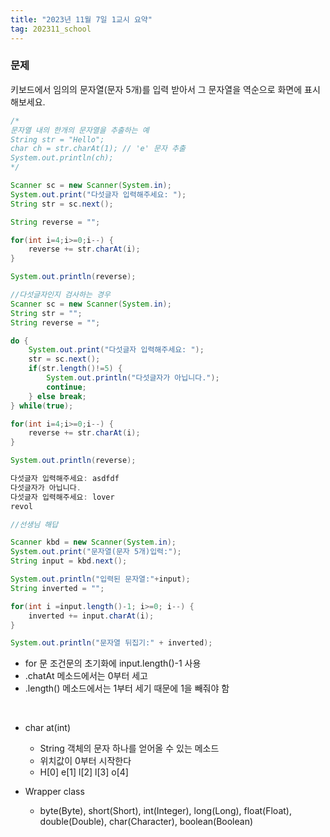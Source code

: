```yaml
---
title: "2023년 11월 7일 1교시 요약"
tag: 202311_school
---
```


### 문제
키보드에서 임의의 문자열(문자 5개)를 입력 받아서 그 문자열을 역순으로 화면에 표시해보세요.

```java
/*
문자열 내의 한개의 문자열을 추출하는 예
String str = "Hello";
char ch = str.charAt(1); // 'e' 문자 추출
System.out.println(ch);
*/

Scanner sc = new Scanner(System.in);
System.out.print("다섯글자 입력해주세요: ");
String str = sc.next();

String reverse = "";

for(int i=4;i>=0;i--) {
    reverse += str.charAt(i);
}

System.out.println(reverse);
```

```java
//다섯글자인지 검사하는 경우
Scanner sc = new Scanner(System.in);
String str = "";
String reverse = "";

do {
    System.out.print("다섯글자 입력해주세요: ");
    str = sc.next();
    if(str.length()!=5) {
        System.out.println("다섯글자가 아닙니다.");
        continue;
    } else break;			
} while(true);

for(int i=4;i>=0;i--) {
    reverse += str.charAt(i);
}

System.out.println(reverse);
```
```java
다섯글자 입력해주세요: asdfdf
다섯글자가 아닙니다.
다섯글자 입력해주세요: lover
revol
```

```java
//선생님 해답

Scanner kbd = new Scanner(System.in);
System.out.print("문자열(문자 5개)입력:");
String input = kbd.next();

System.out.println("입력된 문자열:"+input);
String inverted = "";

for(int i =input.length()-1; i>=0; i--) {
    inverted += input.charAt(i);
}

System.out.println("문자열 뒤집기:" + inverted);
```

- for 문 조건문의 초기화에 input.length()-1 사용
- .chatAt 메소드에서는 0부터 세고
- .length() 메소드에서는 1부터 세기 때문에 1을 빼줘야 함

<br>

- char at(int)
  - String 객체의 문자 하나를 얻어올 수 있는 메소드
  - 위치값이 0부터 시작한다
  - H[0] e[1] l[2] l[3] o[4]

- Wrapper class
  - byte(Byte), short(Short), int(Integer), long(Long), float(Float), double(Double), char(Character), boolean(Boolean)



